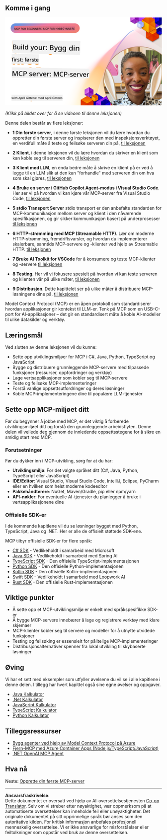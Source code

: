 <!--
CO_OP_TRANSLATOR_METADATA:
{
  "original_hash": "1197b6dbde36773e04a5ae826557fdb9",
  "translation_date": "2025-08-26T17:53:58+00:00",
  "source_file": "03-GettingStarted/README.md",
  "language_code": "no"
}
-->
## Komme i gang  

[![Bygg din første MCP-server](../../../translated_images/04.0ea920069efd979a0b2dad51e72c1df7ead9c57b3305796068a6cee1f0dd6674.no.png)](https://youtu.be/sNDZO9N4m9Y)

_(Klikk på bildet over for å se videoen til denne leksjonen)_

Denne delen består av flere leksjoner:

- **1 Din første server**, i denne første leksjonen vil du lære hvordan du oppretter din første server og inspiserer den med inspeksjonsverktøyet, en verdifull måte å teste og feilsøke serveren din på, [til leksjonen](01-first-server/README.md)

- **2 Klient**, i denne leksjonen vil du lære hvordan du skriver en klient som kan koble seg til serveren din, [til leksjonen](02-client/README.md)

- **3 Klient med LLM**, en enda bedre måte å skrive en klient på er ved å legge til en LLM slik at den kan "forhandle" med serveren din om hva som skal gjøres, [til leksjonen](03-llm-client/README.md)

- **4 Bruke en server i GitHub Copilot Agent-modus i Visual Studio Code**. Her ser vi på hvordan vi kan kjøre vår MCP-server fra Visual Studio Code, [til leksjonen](04-vscode/README.md)

- **5 stdio Transport Server** stdio transport er den anbefalte standarden for MCP-kommunikasjon mellom server og klient i den nåværende spesifikasjonen, og gir sikker kommunikasjon basert på underprosesser [til leksjonen](05-stdio-server/README.md)

- **6 HTTP-strømming med MCP (Streamable HTTP)**. Lær om moderne HTTP-strømming, fremdriftsvarsler, og hvordan du implementerer skalerbare, sanntids MCP-servere og -klienter ved hjelp av Streamable HTTP. [til leksjonen](06-http-streaming/README.md)

- **7 Bruke AI Toolkit for VSCode** for å konsumere og teste MCP-klienter og -servere [til leksjonen](07-aitk/README.md)

- **8 Testing**. Her vil vi fokusere spesielt på hvordan vi kan teste serveren og klienten vår på ulike måter, [til leksjonen](08-testing/README.md)

- **9 Distribusjon**. Dette kapittelet ser på ulike måter å distribuere MCP-løsningene dine på, [til leksjonen](09-deployment/README.md)


Model Context Protocol (MCP) er en åpen protokoll som standardiserer hvordan applikasjoner gir kontekst til LLM-er. Tenk på MCP som en USB-C-port for AI-applikasjoner – det gir en standardisert måte å koble AI-modeller til ulike datakilder og verktøy.

## Læringsmål

Ved slutten av denne leksjonen vil du kunne:

- Sette opp utviklingsmiljøer for MCP i C#, Java, Python, TypeScript og JavaScript
- Bygge og distribuere grunnleggende MCP-servere med tilpassede funksjoner (ressurser, oppfordringer og verktøy)
- Lage vertsapplikasjoner som kobler seg til MCP-servere
- Teste og feilsøke MCP-implementeringer
- Forstå vanlige oppsettsutfordringer og deres løsninger
- Koble MCP-implementeringene dine til populære LLM-tjenester

## Sette opp MCP-miljøet ditt

Før du begynner å jobbe med MCP, er det viktig å forberede utviklingsmiljøet ditt og forstå den grunnleggende arbeidsflyten. Denne delen vil veilede deg gjennom de innledende oppsettsstegene for å sikre en smidig start med MCP.

### Forutsetninger

Før du dykker inn i MCP-utvikling, sørg for at du har:

- **Utviklingsmiljø**: For det valgte språket ditt (C#, Java, Python, TypeScript eller JavaScript)
- **IDE/Editor**: Visual Studio, Visual Studio Code, IntelliJ, Eclipse, PyCharm eller en hvilken som helst moderne kodeeditor
- **Pakkehåndterere**: NuGet, Maven/Gradle, pip eller npm/yarn
- **API-nøkler**: For eventuelle AI-tjenester du planlegger å bruke i vertsapplikasjonene dine


### Offisielle SDK-er

I de kommende kapitlene vil du se løsninger bygget med Python, TypeScript, Java og .NET. Her er alle de offisielt støttede SDK-ene.

MCP tilbyr offisielle SDK-er for flere språk:
- [C# SDK](https://github.com/modelcontextprotocol/csharp-sdk) - Vedlikeholdt i samarbeid med Microsoft
- [Java SDK](https://github.com/modelcontextprotocol/java-sdk) - Vedlikeholdt i samarbeid med Spring AI
- [TypeScript SDK](https://github.com/modelcontextprotocol/typescript-sdk) - Den offisielle TypeScript-implementasjonen
- [Python SDK](https://github.com/modelcontextprotocol/python-sdk) - Den offisielle Python-implementasjonen
- [Kotlin SDK](https://github.com/modelcontextprotocol/kotlin-sdk) - Den offisielle Kotlin-implementasjonen
- [Swift SDK](https://github.com/modelcontextprotocol/swift-sdk) - Vedlikeholdt i samarbeid med Loopwork AI
- [Rust SDK](https://github.com/modelcontextprotocol/rust-sdk) - Den offisielle Rust-implementasjonen

## Viktige punkter

- Å sette opp et MCP-utviklingsmiljø er enkelt med språkspesifikke SDK-er
- Å bygge MCP-servere innebærer å lage og registrere verktøy med klare skjemaer
- MCP-klienter kobler seg til servere og modeller for å utnytte utvidede funksjoner
- Testing og feilsøking er essensielt for pålitelige MCP-implementeringer
- Distribusjonsalternativer spenner fra lokal utvikling til skybaserte løsninger

## Øving

Vi har et sett med eksempler som utfyller øvelsene du vil se i alle kapitlene i denne delen. I tillegg har hvert kapittel også sine egne øvelser og oppgaver.

- [Java Kalkulator](./samples/java/calculator/README.md)
- [.Net Kalkulator](../../../03-GettingStarted/samples/csharp)
- [JavaScript Kalkulator](./samples/javascript/README.md)
- [TypeScript Kalkulator](./samples/typescript/README.md)
- [Python Kalkulator](../../../03-GettingStarted/samples/python)

## Tilleggsressurser

- [Bygg agenter ved hjelp av Model Context Protocol på Azure](https://learn.microsoft.com/azure/developer/ai/intro-agents-mcp)
- [Fjern-MCP med Azure Container Apps (Node.js/TypeScript/JavaScript)](https://learn.microsoft.com/samples/azure-samples/mcp-container-ts/mcp-container-ts/)
- [.NET OpenAI MCP Agent](https://learn.microsoft.com/samples/azure-samples/openai-mcp-agent-dotnet/openai-mcp-agent-dotnet/)

## Hva nå

Neste: [Opprette din første MCP-server](01-first-server/README.md)

---

**Ansvarsfraskrivelse**:  
Dette dokumentet er oversatt ved hjelp av AI-oversettelsestjenesten [Co-op Translator](https://github.com/Azure/co-op-translator). Selv om vi streber etter nøyaktighet, vær oppmerksom på at automatiserte oversettelser kan inneholde feil eller unøyaktigheter. Det originale dokumentet på sitt opprinnelige språk bør anses som den autoritative kilden. For kritisk informasjon anbefales profesjonell menneskelig oversettelse. Vi er ikke ansvarlige for misforståelser eller feiltolkninger som oppstår ved bruk av denne oversettelsen.